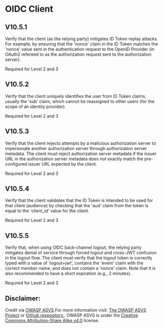 #  OIDC Client
## V10.5.1
Verify that the client (as the relying party) mitigates ID Token replay attacks. For example, by ensuring that the 'nonce' claim in the ID Token matches the 'nonce' value sent in the authentication request to the OpenID Provider (in OAuth2 refereed to as the authorization request sent to the authorization server).
Required for Level 2 and 3
## V10.5.2
Verify that the client uniquely identifies the user from ID Token claims, usually the 'sub' claim, which cannot be reassigned to other users (for the scope of an identity provider).
Required for Level 2 and 3
## V10.5.3
Verify that the client rejects attempts by a malicious authorization server to impersonate another authorization server through authorization server metadata. The client must reject authorization server metadata if the issuer URL in the authorization server metadata does not exactly match the pre-configured issuer URL expected by the client.
Required for Level 2 and 3
## V10.5.4
Verify that the client validates that the ID Token is intended to be used for that client (audience) by checking that the 'aud' claim from the token is equal to the 'client_id' value for the client.
Required for Level 2 and 3
## V10.5.5
Verify that, when using OIDC back-channel logout, the relying party mitigates denial of service through forced logout and cross-JWT confusion in the logout flow. The client must verify that the logout token is correctly typed with a value of 'logout+jwt', contains the 'event' claim with the correct member name, and does not contain a 'nonce' claim. Note that it is also recommended to have a short expiration (e.g., 2 minutes).
Required for Level 2 and 3

## Disclaimer:
Credit via [OWASP ASVS](https://owasp.org/www-project-application-security-verification-standard/).For more information visit: [The OWASP ASVS Project](https://owasp.org/www-project-application-security-verification-standard/) or [Github respository.](https://github.com/OWASP/ASVS). OWASP ASVS is under the [Creative Commons Attribution-Share Alike v4.0](https://github.com/OWASP/ASVS/blob/v5.0.0/LICENSE.md) license.
